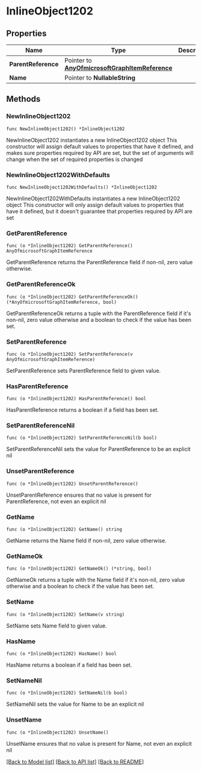 # InlineObject1202

## Properties

Name | Type | Description | Notes
------------ | ------------- | ------------- | -------------
**ParentReference** | Pointer to [**AnyOfmicrosoftGraphItemReference**](anyOf&lt;microsoft.graph.itemReference&gt;.md) |  | [optional] 
**Name** | Pointer to **NullableString** |  | [optional] 

## Methods

### NewInlineObject1202

`func NewInlineObject1202() *InlineObject1202`

NewInlineObject1202 instantiates a new InlineObject1202 object
This constructor will assign default values to properties that have it defined,
and makes sure properties required by API are set, but the set of arguments
will change when the set of required properties is changed

### NewInlineObject1202WithDefaults

`func NewInlineObject1202WithDefaults() *InlineObject1202`

NewInlineObject1202WithDefaults instantiates a new InlineObject1202 object
This constructor will only assign default values to properties that have it defined,
but it doesn't guarantee that properties required by API are set

### GetParentReference

`func (o *InlineObject1202) GetParentReference() AnyOfmicrosoftGraphItemReference`

GetParentReference returns the ParentReference field if non-nil, zero value otherwise.

### GetParentReferenceOk

`func (o *InlineObject1202) GetParentReferenceOk() (*AnyOfmicrosoftGraphItemReference, bool)`

GetParentReferenceOk returns a tuple with the ParentReference field if it's non-nil, zero value otherwise
and a boolean to check if the value has been set.

### SetParentReference

`func (o *InlineObject1202) SetParentReference(v AnyOfmicrosoftGraphItemReference)`

SetParentReference sets ParentReference field to given value.

### HasParentReference

`func (o *InlineObject1202) HasParentReference() bool`

HasParentReference returns a boolean if a field has been set.

### SetParentReferenceNil

`func (o *InlineObject1202) SetParentReferenceNil(b bool)`

 SetParentReferenceNil sets the value for ParentReference to be an explicit nil

### UnsetParentReference
`func (o *InlineObject1202) UnsetParentReference()`

UnsetParentReference ensures that no value is present for ParentReference, not even an explicit nil
### GetName

`func (o *InlineObject1202) GetName() string`

GetName returns the Name field if non-nil, zero value otherwise.

### GetNameOk

`func (o *InlineObject1202) GetNameOk() (*string, bool)`

GetNameOk returns a tuple with the Name field if it's non-nil, zero value otherwise
and a boolean to check if the value has been set.

### SetName

`func (o *InlineObject1202) SetName(v string)`

SetName sets Name field to given value.

### HasName

`func (o *InlineObject1202) HasName() bool`

HasName returns a boolean if a field has been set.

### SetNameNil

`func (o *InlineObject1202) SetNameNil(b bool)`

 SetNameNil sets the value for Name to be an explicit nil

### UnsetName
`func (o *InlineObject1202) UnsetName()`

UnsetName ensures that no value is present for Name, not even an explicit nil

[[Back to Model list]](../README.md#documentation-for-models) [[Back to API list]](../README.md#documentation-for-api-endpoints) [[Back to README]](../README.md)


